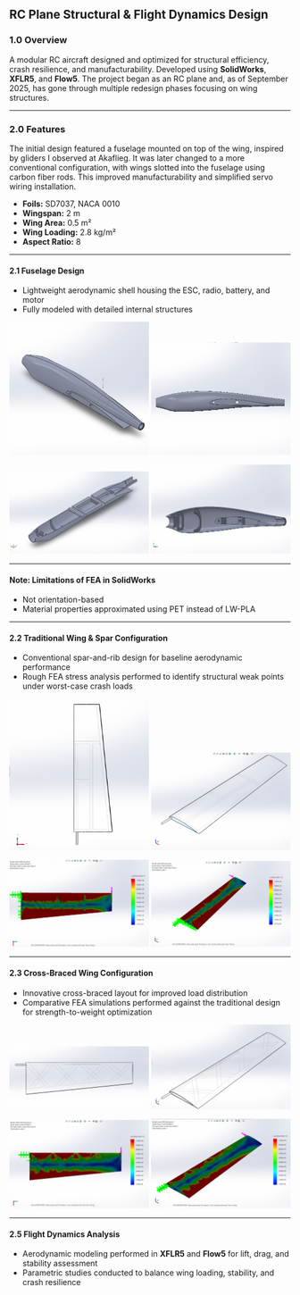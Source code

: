 ## RC Plane Structural & Flight Dynamics Design  

### 1.0 Overview  
A modular RC aircraft designed and optimized for structural efficiency, crash resilience, and manufacturability. Developed using **SolidWorks**, **XFLR5**, and **Flow5**. The project began as an RC plane and, as of September 2025, has gone through multiple redesign phases focusing on wing structures.

---

### 2.0 Features  
The initial design featured a fuselage mounted on top of the wing, inspired by gliders I observed at Akaflieg. It was later changed to a more conventional configuration, with wings slotted into the fuselage using carbon fiber rods. This improved manufacturability and simplified servo wiring installation.

- **Foils:** SD7037, NACA 0010  
- **Wingspan:** 2 m  
- **Wing Area:** 0.5 m²  
- **Wing Loading:** 2.8 kg/m²  
- **Aspect Ratio:** 8  

---

#### 2.1 Fuselage Design  
- Lightweight aerodynamic shell housing the ESC, radio, battery, and motor  
- Fully modeled with detailed internal structures  

<p float="left">
  <img src="images/fus1.png" width="250" />
  <img src="images/fus2.png" width="250" />
</p>
<p float="left">
  <img src="images/fus_cs1.png" width="250" />
  <img src="images/fus_cs2.png" width="250" />
</p>

---

#### Note: Limitations of FEA in SolidWorks
- Not orientation-based  
- Material properties approximated using PET instead of LW-PLA  

---

#### 2.2 Traditional Wing & Spar Configuration  
- Conventional spar-and-rib design for baseline aerodynamic performance  
- Rough FEA stress analysis performed to identify structural weak points under worst-case crash loads  

<p float="left">
  <img src="images/wing_t_1.png" width="250" />
  <img src="images/wing_t_2.png" width="250" />
</p>
<p float="left">
  <img src="images/wing_t_fea1.png" width="250" />
  <img src="images/wing_t_fea2.png" width="250" />
</p>

---

#### 2.3 Cross-Braced Wing Configuration  
- Innovative cross-braced layout for improved load distribution  
- Comparative FEA simulations performed against the traditional design for strength-to-weight optimization  

<p float="left">
  <img src="images/wing_x_1.png" width="250" />
  <img src="images/wing_x_2.png" width="250" />
</p>
<p float="left">
  <img src="images/wing_x_fea1.png" width="250" />
  <img src="images/wing_x_fea2.png" width="250" />
</p>

---

#### 2.5 Flight Dynamics Analysis  
- Aerodynamic modeling performed in **XFLR5** and **Flow5** for lift, drag, and stability assessment  
- Parametric studies conducted to balance wing loading, stability, and crash resilience  
